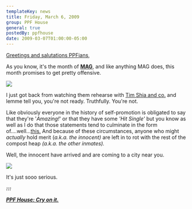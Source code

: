 ```yaml
---
templateKey: news
title: Friday, March 6, 2009
group: PPF House
general: true
postedBy: ppfhouse
date: 2009-03-07T01:00:00-05:00
---
```

[Greetings and salutations PPFians,](http://www.twitter.com/ppfhouse)

As you know, it's the month of [**MAG**](http://www.myspace.com/magnolius), and like anything MAG does, this month promises to get pretty offensive.

![](http://www.magnolius.com/circafront.jpg)

I just got back from watching them rehearse with [Tim Shia and co.](http://www.myspace.com/wpbe) and lemme tell you, you're not ready. Truthfully. You're not.

Like obviously everyone in the history of self-promotion is obligated to say that they're '*Amazing!*' or that they have some *'Hit Single'* but you know as well as I do that those statements tend to culminate in the form of....well...[this.](http://mishkanyc.com/bloglin/wp-content/uploads/2008/11/powhitetrash.jpg) And because of these circumstances, anyone who might *actually* hold merit (*a.k.a. the innocent)* are left in to rot with the rest of the compost heap *(a.k.a. the other inmates).*

Well, the innocent have arrived and are coming to a city near you.

![](http://www.magnolius.com/circaback.jpg)

It's just sooo serious.

***:::***

[***PPF House: Cry on it.***](http://www.myspace.com/ppfhouse)